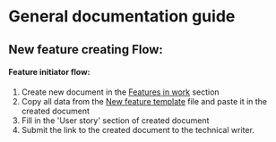 # General documentation guide

## New feature creating Flow:

#### Feature initiator flow:

1. Create new document in the [Features in work](../features-in-work/)  section
2. Copy all data from the [New feature template](new-page-name.md) file and paste it in the created document
3. Fill in the 'User story' section of created document
4. Submit the link to the created document to the technical writer.



